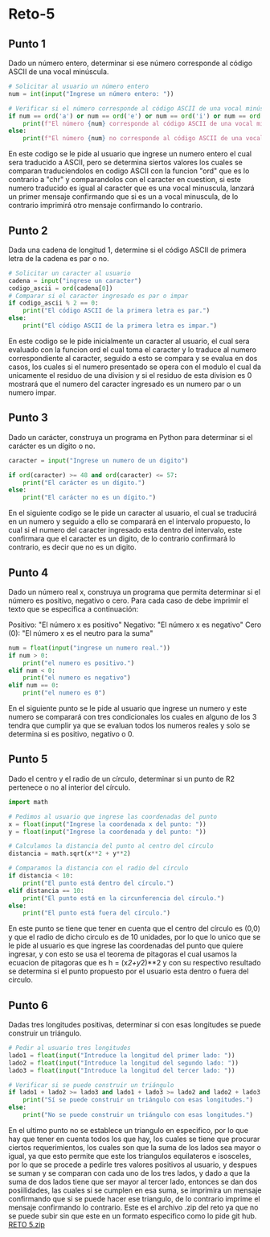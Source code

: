 # Reto-5
## Punto 1
Dado un número entero, determinar si ese número corresponde al código ASCII de una vocal minúscula.
```python
# Solicitar al usuario un número entero
num = int(input("Ingrese un número entero: "))

# Verificar si el número corresponde al código ASCII de una vocal minúscula
if num == ord('a') or num == ord('e') or num == ord('i') or num == ord('o') or num == ord('u'):
    print(f"El número {num} corresponde al código ASCII de una vocal minúscula.")
else:
    print(f"El número {num} no corresponde al código ASCII de una vocal minúscula.")

```
En este codigo se le pide al usuario que ingrese un numero entero el cual sera traducido a ASCII, pero se determina siertos valores los cuales se comparan traduciendolos en codigo ASCII con la funcion "ord" que es lo contrario a "chr" y comparandolos con el caracter en cuestion, si este numero traducido es igual al caracter que es una vocal minuscula, lanzará un primer mensaje confirmando que si es un a vocal minuscula, de lo contrario imprimirá otro mensaje confirmando lo contrario.

## Punto 2
Dada una cadena de longitud 1, determine si el código ASCII de primera letra de la cadena es par o no.
```Python
# Solicitar un caracter al usuario
cadena = input("ingrese un caracter")
codigo_ascii = ord(cadena[0])
# Comparar si el caracter ingresado es par o impar
if codigo_ascii % 2 == 0:
    print("El código ASCII de la primera letra es par.")
else:
    print("El código ASCII de la primera letra es impar.")
````
En este codigo se le pide inicialmente un caracter al usuario, el cual sera evaluado con la funcion ord el cual toma el caracter y lo traduce al numero correspondiente al caracter, seguido a esto se compara y se evalua en dos casos, los cuales si el numero presentado se opera con el modulo el cual da unicamente el residuo de una division y si el residuo de esta division es 0 mostrará que el numero del caracter ingresado es un numero par o un numero impar.

## Punto 3
Dado un carácter, construya un programa en Python para determinar si el carácter es un dígito o no.
```python
caracter = input("Ingrese un numero de un digito")

if ord(caracter) >= 48 and ord(caracter) <= 57:
    print("El carácter es un dígito.")
else:
    print("El carácter no es un dígito.")
```
En el siguiente codigo se le pide un caracter al usuario, el cual se traducirá en un numero y seguido a ello se comparará en el intervalo propuesto, lo cual si el numero del caracter ingresado esta dentro del intervalo, este confirmara que el caracter es un digito, de lo contrario confirmará lo contrario, es decir que no es un digito.

## Punto 4
Dado un número real x, construya un programa que permita determinar si el número es positivo, negativo o cero. Para cada caso de debe imprimir el texto que se especifica a continuación:

Positivo: "El número x es positivo"
Negativo: "El número x es negativo"
Cero (0): "El número x es el neutro para la suma"
```python
num = float(input("ingrese un numero real."))
if num > 0:
    print("el numero es positivo.")
elif num < 0:
    print("el numero es negativo")
elif num == 0:
    print("el numero es 0")
```
En el siguiente punto se le pide al usuario que ingrese un numero y este numero se comparará con tres condicionales los cuales en alguno de los 3 tendra que cumplir ya que se evaluan todos los numeros reales y solo se determina si es positivo, negativo o 0.

## Punto 5
Dado el centro y el radio de un círculo, determinar si un punto de R2 pertenece o no al interior del círculo.
```python
import math

# Pedimos al usuario que ingrese las coordenadas del punto
x = float(input("Ingrese la coordenada x del punto: "))
y = float(input("Ingrese la coordenada y del punto: "))

# Calculamos la distancia del punto al centro del círculo
distancia = math.sqrt(x**2 + y**2)

# Comparamos la distancia con el radio del círculo
if distancia < 10:
    print("El punto está dentro del círculo.")
elif distancia == 10:
    print("El punto está en la circunferencia del círculo.")
else:
    print("El punto está fuera del círculo.")
```
En este punto se tiene que tener en cuenta que el centro del círculo es (0,0) y que el radio de dicho circulo es de 10 unidades, por lo que lo unico que se le pide al usuario es que ingrese las coordenadas del punto que quiere ingresar, y con esto se usa el teorema de pitagoras el cual usamos la ecuacion de pitagoras que es h = (x*2+y*2)**2 y con su respectivo resultado se determina si el punto propuesto por el usuario esta dentro o fuera del circulo.

## Punto 6
Dadas tres longitudes positivas, determinar si con esas longitudes se puede construir un triángulo.
```python
# Pedir al usuario tres longitudes
lado1 = float(input("Introduce la longitud del primer lado: "))
lado2 = float(input("Introduce la longitud del segundo lado: "))
lado3 = float(input("Introduce la longitud del tercer lado: "))

# Verificar si se puede construir un triángulo
if lado1 + lado2 >= lado3 and lado1 + lado3 >= lado2 and lado2 + lado3 >= lado1:
    print("Sí se puede construir un triángulo con esas longitudes.")
else:
    print("No se puede construir un triángulo con esas longitudes.")
```
En el ultimo punto no se establece un triangulo en especifico, por lo que hay que tener en cuenta todos los que hay, los cuales se tiene que procurar ciertos requerimientos, los cuales son que la suma de los lados sea mayor o igual, ya que esto permite que este los triangulos equilateros e isosceles, por lo que se procede a pedirle tres valores positivos al usuario, y despues se suman y se comparan con cada uno de los tres lados, y dado a que la suma de dos lados tiene que ser mayor al tercer lado, entonces se dan dos posiilidades, las cuales si se cumplen en esa suma, se imprimira un mensaje confirmando que si se puede hacer ese triangulo, de lo contrario imprime el mensaje confirmando lo contrario.
Este es el archivo .zip del reto ya que no se puede subir sin que este en un formato especifico como lo pide git hub.
[RETO 5.zip](https://github.com/diegocapera/Reto-5/files/11072521/RETO.5.zip)
